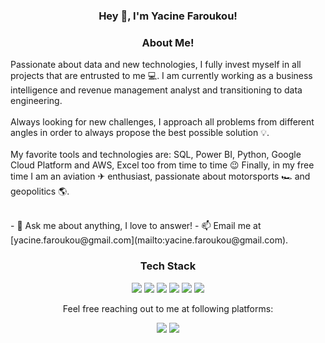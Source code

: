 <h3 align="center"> Hey 👋, I'm Yacine Faroukou!</h3>

<h3 align="center">About Me!</h3>
<p align="left">
Passionate about data and new technologies, I fully invest myself in all projects that are entrusted to me 💻. I am currently working as a business intelligence and revenue management analyst and transitioning to data engineering. <br><br>
Always looking for new challenges, I approach all problems from different angles in order to always propose the best possible solution 💡.<br><br>
My favorite tools and technologies are: SQL, Power BI, Python, Google Cloud Platform and AWS, Excel too from time to time 😉
Finally, in my free time I am an aviation ✈ enthusiast, passionate about motorsports 🏎 and geopolitics 🌎.
</p>
<br>
- 💬 Ask me about anything, I love to answer!
- 📫 Email me at [yacine.faroukou@gmail.com](mailto:yacine.faroukou@gmail.com).

<h3 align="center">Tech Stack</h3> 
<p align="center">
<img src="https://img.shields.io/badge/Python-3776AB?style=for-the-badge&logo=python&logoColor=white"/>
<img src="https://img.shields.io/badge/MySQL-00000F?style=for-the-badge&logo=mysql&logoColor=white"/>
<img src="https://img.shields.io/badge/Microsoft_SQL_Server-CC2927?style=for-the-badge&logo=microsoft-sql-server&logoColor=white"/>
<img src= "https://img.shields.io/badge/Amazon_AWS-232F3E?style=for-the-badge&logo=amazon-aws&logoColor=white">
<img src="https://img.shields.io/badge/Google_Cloud-4285F4?style=for-the-badge&logo=google-cloud&logoColor=white"/>
<img src="https://img.shields.io/badge/PostgreSQL-316192?style=for-the-badge&logo=postgresql&logoColor=white">
</p>
<p align="center">Feel free reaching out to me at following platforms:</p>
<p align="center">
  <a href="https://www.linkedin.com/in/yacine-farouk/"><img src="https://img.shields.io/badge/LinkedIn-0077B5?style=for-the-badge&logo=linkedin&logoColor=white"></a>
  <a href="https://www.youtube.com/channel/UCxmD1ANh6LbXe_-BoMt7cqQ/"><img src="https://img.shields.io/badge/YouTube-FF0000?style=for-the-badge&logo=youtube&logoColor=white"></a>
</p>
